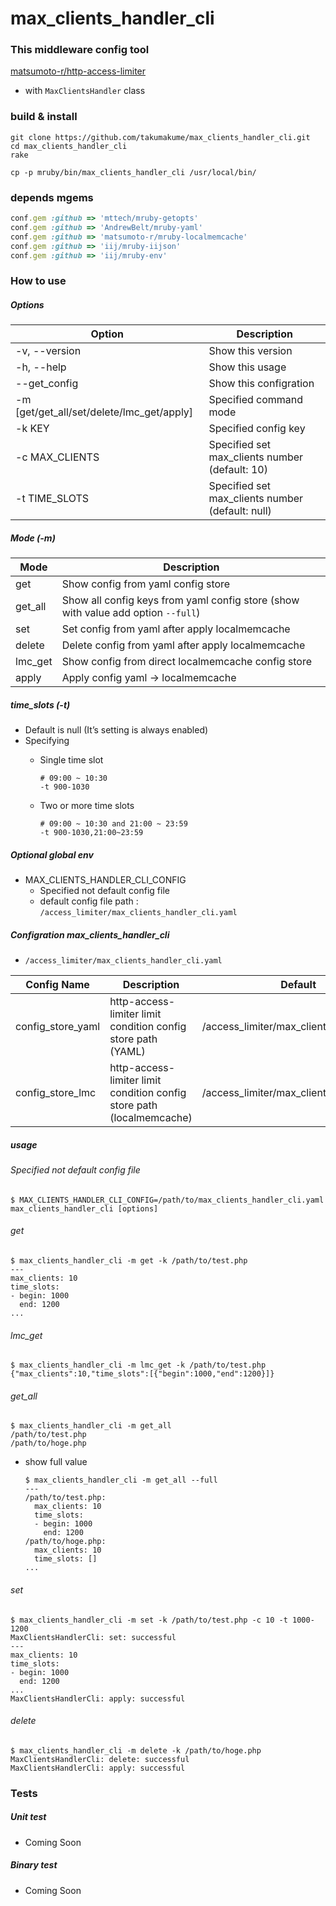 # max_clients_handler_cli

### This middleware config tool

[matsumoto-r/http-access-limiter](https://github.com/matsumoto-r/http-access-limiter)

  - with `MaxClientsHandler` class

### build & install

  ```
  git clone https://github.com/takumakume/max_clients_handler_cli.git
  cd max_clients_handler_cli
  rake

  cp -p mruby/bin/max_clients_handler_cli /usr/local/bin/
  ```

### depends mgems

  ```ruby
  conf.gem :github => 'mttech/mruby-getopts'
  conf.gem :github => 'AndrewBelt/mruby-yaml'
  conf.gem :github => 'matsumoto-r/mruby-localmemcache'
  conf.gem :github => 'iij/mruby-iijson'
  conf.gem :github => 'iij/mruby-env'
  ```

### How to use

##### Options

| Option        | Description |
| ----          | ----        |
| -v, --version | Show this version |
| -h, --help    | Show this usage |
| --get_config  | Show this configration |
| -m [get/get_all/set/delete/lmc_get/apply] | Specified command mode |
| -k KEY | Specified config key |
| -c MAX_CLIENTS | Specified set max_clients number (default: 10) |
| -t TIME_SLOTS | Specified set max_clients number (default: null) |

##### Mode (-m)

| Mode    | Description |
| ----    | ----        |
| get     | Show config from yaml config store |
| get_all | Show all config keys from yaml config store (show with value add option `--full`) |
| set     | Set config from yaml after apply localmemcache |
| delete  | Delete config from yaml after apply localmemcache |
| lmc_get | Show config from direct localmemcache config store |
| apply   | Apply config yaml -> localmemcache |

##### time_slots (-t)

- Default is null (It’s setting is always enabled)
- Specifying
  - Single time slot

    ```shell
    # 09:00 ~ 10:30
    -t 900-1030
    ```

  - Two or more time slots

    ```shell
    # 09:00 ~ 10:30 and 21:00 ~ 23:59
    -t 900-1030,21:00~23:59
    ```

##### Optional global env

- MAX_CLIENTS_HANDLER_CLI_CONFIG
  - Specified not default config file
  - default config file path : `/access_limiter/max_clients_handler_cli.yaml`

##### Configration max_clients_handler_cli

- `/access_limiter/max_clients_handler_cli.yaml`

| Config Name | Description | Default |
| ----        | ----        | ----    |
| config_store_yaml | http-access-limiter limit condition config store path (YAML) | /access_limiter/max_clients_hander.yaml |
| config_store_lmc  | http-access-limiter limit condition config store path (localmemcache) | /access_limiter/max_clients_hander.lmc  |

##### usage

###### Specified not default config file

  ```shell
  $ MAX_CLIENTS_HANDLER_CLI_CONFIG=/path/to/max_clients_handler_cli.yaml max_clients_handler_cli [options]
  ```

###### get

  ```shell
  $ max_clients_handler_cli -m get -k /path/to/test.php
  ---
  max_clients: 10
  time_slots:
  - begin: 1000
    end: 1200
  ...
  ```

###### lmc_get

  ```shell
  $ max_clients_handler_cli -m lmc_get -k /path/to/test.php
  {"max_clients":10,"time_slots":[{"begin":1000,"end":1200}]}
  ```

###### get_all

  ```shell
  $ max_clients_handler_cli -m get_all
  /path/to/test.php
  /path/to/hoge.php
  ```

  - show full value

    ```shell
    $ max_clients_handler_cli -m get_all --full
    ---
    /path/to/test.php:
      max_clients: 10
      time_slots:
      - begin: 1000
        end: 1200
    /path/to/hoge.php:
      max_clients: 10
      time_slots: []
    ...
    ```

###### set

  ```shell
  $ max_clients_handler_cli -m set -k /path/to/test.php -c 10 -t 1000-1200
  MaxClientsHandlerCli: set: successful
  ---
  max_clients: 10
  time_slots:
  - begin: 1000
    end: 1200
  ...
  MaxClientsHandlerCli: apply: successful
  ```

###### delete

  ```shell
  $ max_clients_handler_cli -m delete -k /path/to/hoge.php
  MaxClientsHandlerCli: delete: successful
  MaxClientsHandlerCli: apply: successful
  ```

### Tests

##### Unit test

  - Coming Soon

##### Binary test

  - Coming Soon
